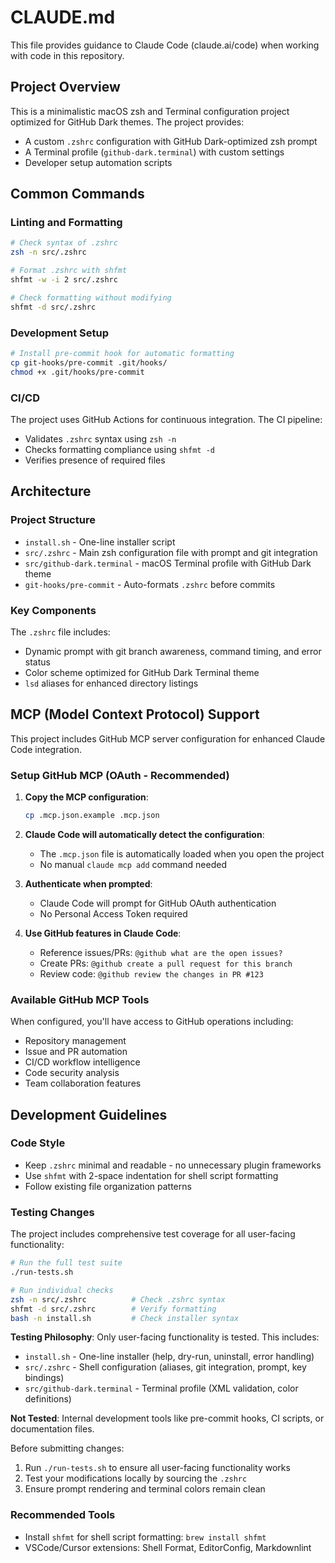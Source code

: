 # CLAUDE.md

This file provides guidance to Claude Code (claude.ai/code) when working with
code in this repository.

## Project Overview

This is a minimalistic macOS zsh and Terminal configuration project optimized for
GitHub Dark themes. The project provides:

- A custom `.zshrc` configuration with GitHub Dark-optimized zsh prompt
- A Terminal profile (`github-dark.terminal`) with custom settings
- Developer setup automation scripts

## Common Commands

### Linting and Formatting

```bash
# Check syntax of .zshrc
zsh -n src/.zshrc

# Format .zshrc with shfmt
shfmt -w -i 2 src/.zshrc

# Check formatting without modifying
shfmt -d src/.zshrc
```

### Development Setup

```bash
# Install pre-commit hook for automatic formatting
cp git-hooks/pre-commit .git/hooks/
chmod +x .git/hooks/pre-commit
```

### CI/CD

The project uses GitHub Actions for continuous integration. The CI pipeline:

- Validates `.zshrc` syntax using `zsh -n`
- Checks formatting compliance using `shfmt -d`
- Verifies presence of required files

## Architecture

### Project Structure

- `install.sh` - One-line installer script
- `src/.zshrc` - Main zsh configuration file with prompt and git integration
- `src/github-dark.terminal` - macOS Terminal profile with GitHub Dark theme
- `git-hooks/pre-commit` - Auto-formats `.zshrc` before commits

### Key Components

The `.zshrc` file includes:

- Dynamic prompt with git branch awareness, command timing, and error status
- Color scheme optimized for GitHub Dark Terminal theme
- `lsd` aliases for enhanced directory listings

## MCP (Model Context Protocol) Support

This project includes GitHub MCP server configuration for enhanced Claude Code integration.

### Setup GitHub MCP (OAuth - Recommended)

1. **Copy the MCP configuration**:
   ```bash
   cp .mcp.json.example .mcp.json
   ```

2. **Claude Code will automatically detect the configuration**:
   - The `.mcp.json` file is automatically loaded when you open the project
   - No manual `claude mcp add` command needed

3. **Authenticate when prompted**:
   - Claude Code will prompt for GitHub OAuth authentication
   - No Personal Access Token required

4. **Use GitHub features in Claude Code**:
   - Reference issues/PRs: `@github what are the open issues?`
   - Create PRs: `@github create a pull request for this branch`
   - Review code: `@github review the changes in PR #123`

### Available GitHub MCP Tools

When configured, you'll have access to GitHub operations including:
- Repository management
- Issue and PR automation
- CI/CD workflow intelligence
- Code security analysis
- Team collaboration features

## Development Guidelines

### Code Style

- Keep `.zshrc` minimal and readable - no unnecessary plugin frameworks
- Use `shfmt` with 2-space indentation for shell script formatting
- Follow existing file organization patterns

### Testing Changes

The project includes comprehensive test coverage for all user-facing functionality:

```bash
# Run the full test suite
./run-tests.sh

# Run individual checks
zsh -n src/.zshrc          # Check .zshrc syntax
shfmt -d src/.zshrc        # Verify formatting
bash -n install.sh         # Check installer syntax
```

**Testing Philosophy**: Only user-facing functionality is tested. This includes:
- `install.sh` - One-line installer (help, dry-run, uninstall, error handling)
- `src/.zshrc` - Shell configuration (aliases, git integration, prompt, key bindings)  
- `src/github-dark.terminal` - Terminal profile (XML validation, color definitions)

**Not Tested**: Internal development tools like pre-commit hooks, CI scripts, or documentation files.

Before submitting changes:

1. Run `./run-tests.sh` to ensure all user-facing functionality works
2. Test your modifications locally by sourcing the `.zshrc`
3. Ensure prompt rendering and terminal colors remain clean

### Recommended Tools

- Install `shfmt` for shell script formatting: `brew install shfmt`
- VSCode/Cursor extensions: Shell Format, EditorConfig, Markdownlint
